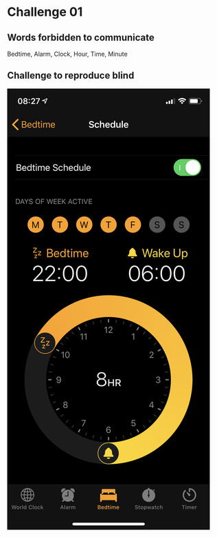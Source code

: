 # Challenge 01

## Words forbidden to communicate

Bedtime, Alarm, Clock, Hour, Time, Minute

## Challenge to reproduce blind

![Bedtime](Assets/challenge-01.png)